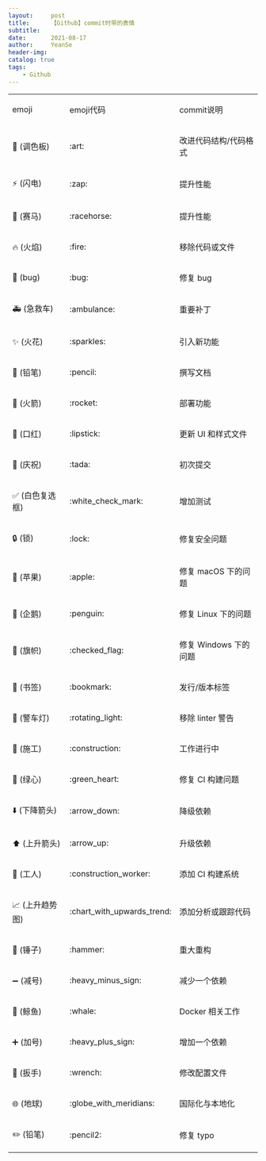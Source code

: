 ```yaml
---
layout:     post
title:      【Github】commit时带的表情
subtitle:   
date:       2021-08-17
author:     YeanSe
header-img: 
catalog: true
tags:
    - Github
---
```


<div class="table-box"><table border="0"><tbody><tr><td> <p>emoji</p> </td><td> <p>emoji代码</p> </td><td> <p>commit说明</p> </td></tr><tr><td> <p>🎨&nbsp;(调色板)</p> </td><td> <p>:art:</p> </td><td> <p>改进代码结构/代码格式</p> </td></tr><tr><td> <p>⚡️&nbsp;(闪电)</p> </td><td> <p>:zap:</p> </td><td> <p>提升性能</p> </td></tr><tr><td> <p>🐎&nbsp;(赛马)</p> </td><td> <p>:racehorse:</p> </td><td> <p>提升性能</p> </td></tr><tr><td> <p>🔥&nbsp;(火焰)</p> </td><td> <p>:fire:</p> </td><td> <p>移除代码或文件</p> </td></tr><tr><td> <p>🐛&nbsp;(bug)</p> </td><td> <p>:bug:</p> </td><td> <p>修复 bug</p> </td></tr><tr><td> <p>🚑&nbsp;(急救车)</p> </td><td> <p>:ambulance:</p> </td><td> <p>重要补丁</p> </td></tr><tr><td> <p>✨&nbsp;(火花)</p> </td><td> <p>:sparkles:</p> </td><td> <p>引入新功能</p> </td></tr><tr><td> <p>📝&nbsp;(铅笔)</p> </td><td> <p>:pencil:</p> </td><td> <p>撰写文档</p> </td></tr><tr><td> <p>🚀&nbsp;(火箭)</p> </td><td> <p>:rocket:</p> </td><td> <p>部署功能</p> </td></tr><tr><td> <p>💄&nbsp;(口红)</p> </td><td> <p>:lipstick:</p> </td><td> <p>更新 UI 和样式文件</p> </td></tr><tr><td> <p>🎉&nbsp;(庆祝)</p> </td><td> <p>:tada:</p> </td><td> <p>初次提交</p> </td></tr><tr><td> <p>✅&nbsp;(白色复选框)</p> </td><td> <p>:white_check_mark:</p> </td><td> <p>增加测试</p> </td></tr><tr><td> <p>🔒&nbsp;(锁)</p> </td><td> <p>:lock:</p> </td><td> <p>修复安全问题</p> </td></tr><tr><td> <p>🍎&nbsp;(苹果)</p> </td><td> <p>:apple:</p> </td><td> <p>修复 macOS 下的问题</p> </td></tr><tr><td> <p>🐧&nbsp;(企鹅)</p> </td><td> <p>:penguin:</p> </td><td> <p>修复 Linux 下的问题</p> </td></tr><tr><td> <p>🏁&nbsp;(旗帜)</p> </td><td> <p>:checked_flag:</p> </td><td> <p>修复 Windows 下的问题</p> </td></tr><tr><td> <p>🔖&nbsp;(书签)</p> </td><td> <p>:bookmark:</p> </td><td> <p>发行/版本标签</p> </td></tr><tr><td> <p>🚨&nbsp;(警车灯)</p> </td><td> <p>:rotating_light:</p> </td><td> <p>移除 linter 警告</p> </td></tr><tr><td> <p>🚧&nbsp;(施工)</p> </td><td> <p>:construction:</p> </td><td> <p>工作进行中</p> </td></tr><tr><td> <p>💚&nbsp;(绿心)</p> </td><td> <p>:green_heart:</p> </td><td> <p>修复 CI 构建问题</p> </td></tr><tr><td> <p>⬇️&nbsp;(下降箭头)</p> </td><td> <p>:arrow_down:</p> </td><td> <p>降级依赖</p> </td></tr><tr><td> <p>⬆️&nbsp;(上升箭头)</p> </td><td> <p>:arrow_up:</p> </td><td> <p>升级依赖</p> </td></tr><tr><td> <p>👷&nbsp;(工人)</p> </td><td> <p>:construction_worker:</p> </td><td> <p>添加 CI 构建系统</p> </td></tr><tr><td> <p>📈&nbsp;(上升趋势图)</p> </td><td> <p>:chart_with_upwards_trend:</p> </td><td> <p>添加分析或跟踪代码</p> </td></tr><tr><td> <p>🔨&nbsp;(锤子)</p> </td><td> <p>:hammer:</p> </td><td> <p>重大重构</p> </td></tr><tr><td> <p>➖&nbsp;(减号)</p> </td><td> <p>:heavy_minus_sign:</p> </td><td> <p>减少一个依赖</p> </td></tr><tr><td> <p>🐳&nbsp;(鲸鱼)</p> </td><td> <p>:whale:</p> </td><td> <p>Docker 相关工作</p> </td></tr><tr><td> <p>➕&nbsp;(加号)</p> </td><td> <p>:heavy_plus_sign:</p> </td><td> <p>增加一个依赖</p> </td></tr><tr><td> <p>🔧&nbsp;(扳手)</p> </td><td> <p>:wrench:</p> </td><td> <p>修改配置文件</p> </td></tr><tr><td> <p>🌐&nbsp;(地球)</p> </td><td> <p>:globe_with_meridians:</p> </td><td> <p>国际化与本地化</p> </td></tr><tr><td> <p>✏️&nbsp;(铅笔)</p> </td><td> <p>:pencil2:</p> </td><td> <p>修复 typo</p> </td></tr></tbody></table></div>

